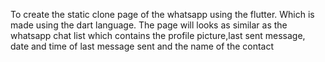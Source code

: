 To create the static clone page of the whatsapp using the flutter. Which is made using the dart language. The page will looks as similar as the whatsapp chat list which contains the profile picture,last sent message, date and time of last message sent and the name of the contact
